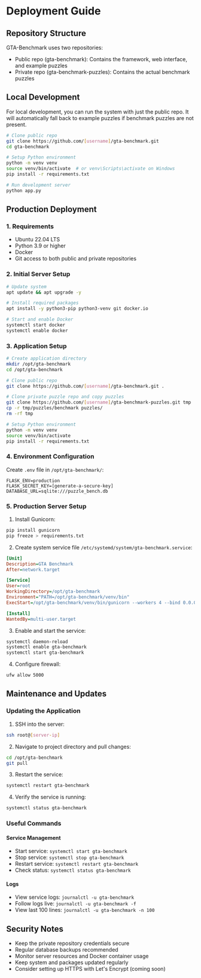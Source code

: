 # Deployment Guide

## Repository Structure
GTA-Benchmark uses two repositories:
- Public repo (gta-benchmark): Contains the framework, web interface, and example puzzles
- Private repo (gta-benchmark-puzzles): Contains the actual benchmark puzzles

## Local Development
For local development, you can run the system with just the public repo. It will automatically fall back to example puzzles if benchmark puzzles are not present.

```bash
# Clone public repo
git clone https://github.com/[username]/gta-benchmark.git
cd gta-benchmark

# Setup Python environment
python -m venv venv
source venv/bin/activate  # or venv\Scripts\activate on Windows
pip install -r requirements.txt

# Run development server
python app.py
```

## Production Deployment

### 1. Requirements
- Ubuntu 22.04 LTS
- Python 3.9 or higher
- Docker
- Git access to both public and private repositories

### 2. Initial Server Setup
```bash
# Update system
apt update && apt upgrade -y

# Install required packages
apt install -y python3-pip python3-venv git docker.io

# Start and enable Docker
systemctl start docker
systemctl enable docker
```

### 3. Application Setup
```bash
# Create application directory
mkdir /opt/gta-benchmark
cd /opt/gta-benchmark

# Clone public repo
git clone https://github.com/[username]/gta-benchmark.git .

# Clone private puzzle repo and copy puzzles
git clone https://github.com/[username]/gta-benchmark-puzzles.git tmp
cp -r tmp/puzzles/benchmark puzzles/
rm -rf tmp

# Setup Python environment
python -m venv venv
source venv/bin/activate
pip install -r requirements.txt
```

### 4. Environment Configuration
Create `.env` file in `/opt/gta-benchmark/`:
```
FLASK_ENV=production
FLASK_SECRET_KEY=[generate-a-secure-key]
DATABASE_URL=sqlite:///puzzle_bench.db
```

### 5. Production Server Setup

1. Install Gunicorn:
```bash
pip install gunicorn
pip freeze > requirements.txt
```

2. Create system service file `/etc/systemd/system/gta-benchmark.service`:
```ini
[Unit]
Description=GTA Benchmark
After=network.target

[Service]
User=root
WorkingDirectory=/opt/gta-benchmark
Environment="PATH=/opt/gta-benchmark/venv/bin"
ExecStart=/opt/gta-benchmark/venv/bin/gunicorn --workers 4 --bind 0.0.0.0:5000 wsgi:app

[Install]
WantedBy=multi-user.target
```

3. Enable and start the service:
```bash
systemctl daemon-reload
systemctl enable gta-benchmark
systemctl start gta-benchmark
```

4. Configure firewall:
```bash
ufw allow 5000
```

## Maintenance and Updates

### Updating the Application

1. SSH into the server:
```bash
ssh root@[server-ip]
```

2. Navigate to project directory and pull changes:
```bash
cd /opt/gta-benchmark
git pull
```

3. Restart the service:
```bash
systemctl restart gta-benchmark
```

4. Verify the service is running:
```bash
systemctl status gta-benchmark
```

### Useful Commands

#### Service Management
- Start service: `systemctl start gta-benchmark`
- Stop service: `systemctl stop gta-benchmark`
- Restart service: `systemctl restart gta-benchmark`
- Check status: `systemctl status gta-benchmark`

#### Logs
- View service logs: `journalctl -u gta-benchmark`
- Follow logs live: `journalctl -u gta-benchmark -f`
- View last 100 lines: `journalctl -u gta-benchmark -n 100`

## Security Notes
- Keep the private repository credentials secure
- Regular database backups recommended
- Monitor server resources and Docker container usage
- Keep system and packages updated regularly
- Consider setting up HTTPS with Let's Encrypt (coming soon)